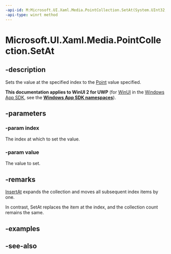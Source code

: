 ```yaml
---
-api-id: M:Microsoft.UI.Xaml.Media.PointCollection.SetAt(System.UInt32,Windows.Foundation.Point)
-api-type: winrt method
---
```


<!-- Method syntax
public void SetAt(System.UInt32 index, Windows.Foundation.Point value)
-->

# Microsoft.UI.Xaml.Media.PointCollection.SetAt

## -description
Sets the value at the specified index to the [Point](/uwp/api/windows.foundation.point) value specified.

**This documentation applies to WinUI 2 for UWP** (for [WinUI](/windows/apps/winui/winui3/) in the [Windows App SDK](/windows/apps/windows-app-sdk/), see the **[Windows App SDK namespaces](/windows/windows-app-sdk/api/winrt/)**).

## -parameters
### -param index
The index at which to set the value.

### -param value
The value to set.

## -remarks
[InsertAt](pointcollection_insertat_450968922.md) expands the collection and moves all subsequent index items by one.

In contrast, SetAt replaces the item at the index, and the collection count remains the same.

## -examples

## -see-also
